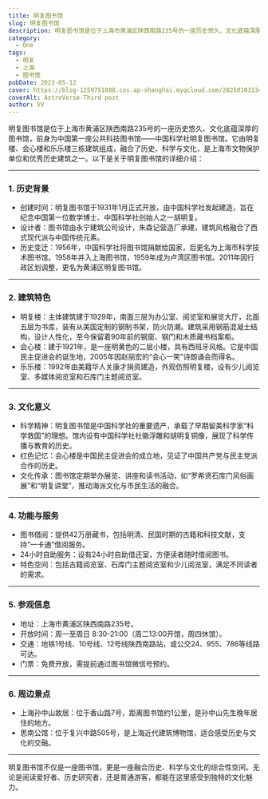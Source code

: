 ```yaml
---
title: 明复图书馆
slug: 明复图书馆
description: 明复图书馆是位于上海市黄浦区陕西南路235号的一座历史悠久、文化底蕴深厚的图书馆，前身为中国第一座公共科技图书馆——中国科学社明复图书馆。
category:
  - One
tags:
  - 明复
  - 上海
  - 图书馆
pubDate: 2023-05-12
cover: https://blog-1259751088.cos.ap-shanghai.myqcloud.com/20250103134022847.png?imageSlim
coverAlt: AstroVerse-Third post
author: VV
---
```


明复图书馆是位于上海市黄浦区陕西南路235号的一座历史悠久、文化底蕴深厚的图书馆，前身为中国第一座公共科技图书馆——中国科学社明复图书馆。它由明复楼、会心楼和乐乐楼三栋建筑组成，融合了历史、科学与文化，是上海市文物保护单位和优秀历史建筑之一。以下是关于明复图书馆的详细介绍：

---

### 1. 历史背景
- 创建时间：明复图书馆于1931年1月正式开放，由中国科学社发起建造，旨在纪念中国第一位数学博士、中国科学社创始人之一胡明复。
- 设计者：图书馆由永宁建筑公司设计，朱森记营造厂承建，建筑风格融合了西式现代派与中国传统元素。
- 历史变迁：1956年，中国科学社将图书馆捐献给国家，后更名为上海市科学技术图书馆。1958年并入上海图书馆，1959年成为卢湾区图书馆。2011年因行政区划调整，更名为黄浦区明复图书馆。

---

### 2. 建筑特色
- 明复楼：主体建筑建于1929年，南面三层为办公室、阅览室和展览大厅，北面五层为书库，装有从美国定制的钢制书架，防火防潮。建筑采用钢筋混凝土结构，设计人性化，至今保留着90年前的钢窗、钢门和木质藏书档案柜。
- 会心楼：建于1921年，是一座明黄色的二层小楼，具有西班牙风格。它是中国民主促进会的诞生地，2005年因赵丽宏的“会心一笑”诗朗诵会而得名。
- 乐乐楼：1992年由美籍华人关康才捐资建造，外观仿照明复楼，设有少儿阅览室、多媒体阅览室和石库门主题阅览室。

---

### 3. 文化意义
- 科学精神：明复图书馆是中国科学社的重要遗产，承载了早期留美科学家“科学救国”的理想。馆内设有中国科学社社徽浮雕和胡明复铜像，展现了科学传播与教育的历史。
- 红色记忆：会心楼是中国民主促进会的成立地，见证了中国共产党与民主党派合作的历史。
- 文化传承：图书馆定期举办展览、讲座和读书活动，如“罗希贤石库门风俗画展”和“明复讲堂”，推动海派文化与市民生活的融合。

---

### 4. 功能与服务
- 图书借阅：提供42万册藏书，包括明清、民国时期的古籍和科技文献，支持“一卡通”借阅服务。
- 24小时自助服务：设有24小时自助借还室，方便读者随时借阅图书。
- 特色空间：包括古籍阅览室、石库门主题阅览室和少儿阅览室，满足不同读者的需求。

---

### 5. 参观信息
- 地址：上海市黄浦区陕西南路235号。
- 开放时间：周一至周日 8:30-21:00（周二13:00开馆，周四休馆）。
- 交通：地铁1号线、10号线、12号线陕西南路站，或公交24、955、786等线路可达。
- 门票：免费开放，需提前通过图书馆微信号预约。

---

### 6. 周边景点
- 上海孙中山故居：位于香山路7号，距离图书馆约1公里，是孙中山先生晚年居住的地方。
- 思南公馆：位于复兴中路505号，是上海近代建筑博物馆，适合感受历史与文化的交融。

---

明复图书馆不仅是一座图书馆，更是一座融合历史、科学与文化的综合性空间。无论是阅读爱好者、历史研究者，还是普通游客，都能在这里感受到独特的文化魅力。